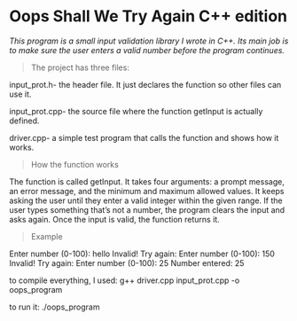 # Oops Shall We Try Again C++ edition
*This program is a small input validation library I wrote in C++. Its main job is to make sure the user enters a valid number before the program continues.*

>The project has three files:

input_prot.h- the header file. It just declares the function so other files can use it.

input_prot.cpp- the source file where the function getInput is actually defined.

driver.cpp- a simple test program that calls the function and shows how it works.

>How the function works

The function is called getInput. It takes four arguments: a prompt message, an error message, and the minimum and maximum allowed values. It keeps asking the user until they enter a valid integer within the given range. If the user types something that’s not a number, the program clears the input and asks again. Once the input is valid, the function returns it.

>Example

Enter number (0-100): hello
Invalid! Try again:
Enter number (0-100): 150
Invalid! Try again:
Enter number (0-100): 25
Number entered: 25


to compile everything, I used:
g++ driver.cpp input_prot.cpp -o oops_program

to run it:
./oops_program
